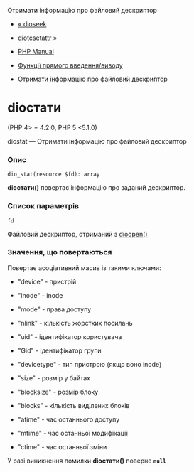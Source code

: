 Отримати інформацію про файловий дескриптор

-   [« dioseek](function.dio-seek.html)
    
-   [diotcsetattr »](function.dio-tcsetattr.html)
    
-   [PHP Manual](index.md)
    
-   [Функції прямого введення/виводу](ref.dio.md)
    
-   Отримати інформацію про файловий дескриптор
    

# dioстати

(PHP 4> = 4.2.0, PHP 5 <5.1.0)

diostat — Отримати інформацію про файловий дескриптор

### Опис

```methodsynopsis
dio_stat(resource $fd): array
```

**dioстати()** повертає інформацію про заданий дескриптор.

### Список параметрів

`fd`

Файловий дескриптор, отриманий з [dioopen()](function.dio-open.html)

### Значення, що повертаються

Повертає асоціативний масив із такими ключами:

-   "device" - пристрій
    
-   "inode" - inode
    
-   "mode" - права доступу
    
-   "nlink" - кількість жорстких посилань
    
-   "uid" - ідентифікатор користувача
    
-   "Gid" - ідентифікатор групи
    
-   "devicetype" - тип пристрою (якщо воно inode)
    
-   "size" - розмір у байтах
    
-   "blocksize" - розмір блоку
    
-   "blocks" - кількість виділених блоків
    
-   "atime" - час останнього доступу
    
-   "mtime" - час останньої модифікації
    
-   "ctime" - час останньої зміни
    

У разі виникнення помилки **dioстати()** поверне **`null`**